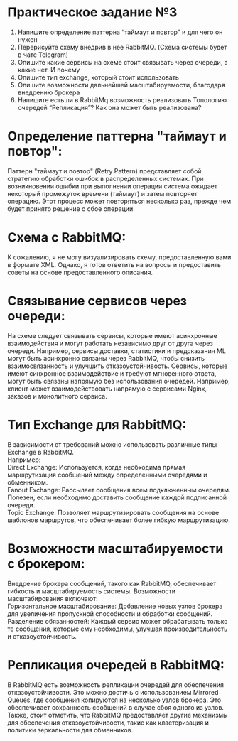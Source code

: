 # Практическое задание №3
1. Напишите определение паттерна “таймаут и повтор” и для чего он нужен
2. Перерисуйте схему внедрив в нее RabbitMQ. (Схема системы будет в чате Telegram)
3. Опишите какие сервисы на схеме стоит связывать через очереди, а какие нет. И почему
4. Опишите тип exchange, который стоит использовать
5. Опишите возможности дальнейшей масштабируемости, благодаря внедрению брокера
6. Напишите есть ли в RabbitMq возможность реализовать Топологию очередей “Репликация”? Как она может быть реализована?


# Определение паттерна "таймаут и повтор":
   Паттерн "таймаут и повтор" (Retry Pattern) представляет собой стратегию обработки ошибок в распределенных системах. При возникновении ошибки при выполнении операции система ожидает некоторый промежуток времени (таймаут) и затем повторяет операцию. Этот процесс может повторяться несколько раз, прежде чем будет принято решение о сбое операции.

# Схема с RabbitMQ:
   К сожалению, я не могу визуализировать схему, предоставленную вами в формате XML. Однако, я готов ответить на вопросы и предоставить советы на основе предоставленного описания.

# Связывание сервисов через очереди:
   На схеме следует связывать сервисы, которые имеют асинхронные взаимодействия и могут работать независимо друг от друга через очереди. Например, сервисы доставки, статистики и предсказания ML могут быть асинхронно связаны через RabbitMQ, чтобы снизить взаимосвязанность и улучшить отказоустойчивость. Сервисы, которые имеют синхронное взаимодействие и требуют мгновенного ответа, могут быть связаны напрямую без использования очередей. Например, клиент может взаимодействовать напрямую с сервисами Nginx, заказов и монолитного сервиса.

# Тип Exchange для RabbitMQ:
   В зависимости от требований можно использовать различные типы Exchange в RabbitMQ.  
   Например:  
   Direct Exchange: Используется, когда необходима прямая маршрутизация сообщений между определенными очередями и обменником.  
   Fanout Exchange: Рассылает сообщения всем подключенным очередям. Полезен, если необходимо доставить сообщение каждой подписанной очереди.  
   Topic Exchange: Позволяет маршрутизировать сообщения на основе шаблонов маршрутов, что обеспечивает более гибкую маршрутизацию.  

# Возможности масштабируемости с брокером:
   Внедрение брокера сообщений, такого как RabbitMQ, обеспечивает гибкость и масштабируемость системы. Возможности масштабирования включают:  
   Горизонтальное масштабирование: Добавление новых узлов брокера для увеличения пропускной способности и обработки сообщений.  
   Разделение обязанностей: Каждый сервис может обрабатывать только те сообщения, которые ему необходимы, улучшая производительность и отказоустойчивость.  
# Репликация очередей в RabbitMQ:
   В RabbitMQ есть возможность репликации очередей для обеспечения отказоустойчивости. Это можно достичь с использованием Mirrored Queues, где сообщения копируются на несколько узлов брокера. Это обеспечивает сохранность сообщений в случае сбоя одного из узлов. Также, стоит отметить, что RabbitMQ предоставляет другие механизмы для обеспечения отказоустойчивости, такие как кластеризация и политики зеркальности для обменников.
